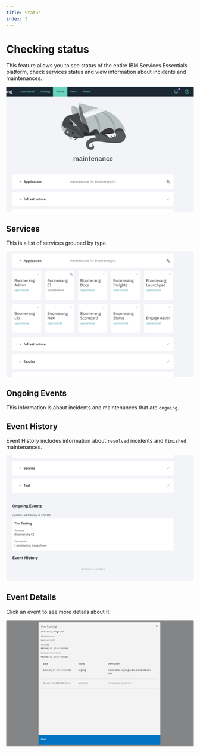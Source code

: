 ```yaml
---
title: Status
index: 3
---
```


# Checking status

This feature allows you to see status of the entire IBM Services Essentials platform, check services status and view information about incidents and maintenances.

![Status Dragon](./assets/img/status/status-dragon.png)

## Services

This is a list of services grouped by type.

![Status Services](./assets/img/status/status-services.png)

## Ongoing Events

This information is about incidents and maintenances that are `ongoing`.

## Event History

Event History includes information about `resolved` incidents and `finished` maintenances.

![Status Events](./assets/img/status/status-events.png)

## Event Details

Click an event to see more details about it.

![Status Events](./assets/img/status/status-event-modal.png)



